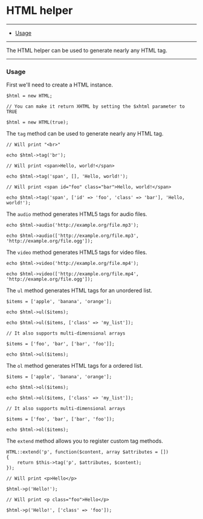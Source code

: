 # HTML helper

--------------------------------------------------------

* [Usage](#usage)

--------------------------------------------------------

The HTML helper can be used to generate nearly any HTML tag.

--------------------------------------------------------

<a id="usage"></a>

### Usage

First we'll need to create a HTML instance.

	$html = new HTML;

	// You can make it return XHTML by setting the $xhtml parameter to TRUE

	$html = new HTML(true);

The ```tag``` method can be used to generate nearly any HTML tag.

	// Will print "<br>"

	echo $html->tag('br');

	// Will print <span>Hello, world!</span>

	echo $html->tag('span', [], 'Hello, world!');

	// Will print <span id="foo" class="bar">Hello, world!</span>

	echo $html->tag('span', ['id' => 'foo', 'class' => 'bar'], 'Hello, world!');

The ```audio``` method generates HTML5 tags for audio files.

	echo $html->audio('http://example.org/file.mp3');

	echo $html->audio(['http://example.org/file.mp3', 'http://example.org/file.ogg']);

The ```video``` method generates HTML5 tags for video files.

	echo $html->video('http://example.org/file.mp4');

	echo $html->video(['http://example.org/file.mp4', 'http://example.org/file.ogg']);

The ```ul``` method generates HTML tags for an unordered list.

	$items = ['apple', 'banana', 'orange'];

	echo $html->ul($items);

	echo $html->ul($items, ['class' => 'my_list']);

	// It also supports multi-dimensional arrays

	$items = ['foo', 'bar', ['bar', 'foo']];

	echo $html->ul($items);

The ```ol``` method generates HTML tags for a ordered list.

	$items = ['apple', 'banana', 'orange'];

	echo $html->ol($items);

	echo $html->ol($items, ['class' => 'my_list']);

	// It also supports multi-dimensional arrays

	$items = ['foo', 'bar', ['bar', 'foo']);

	echo $html->ol($items);

The ```extend``` method allows you to register custom tag methods.

	HTML::extend('p', function($content, array $attributes = [])
	{
		return $this->tag('p', $attributes, $content);
	});

	// Will print <p>Hello</p>

	$html->p('Hello!');

	// Will print <p class="foo">Hello</p>

	$html->p('Hello!', ['class' => 'foo']);